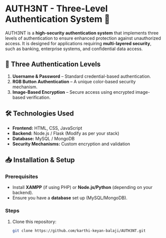 
# AUTH3NT - Three-Level Authentication System 🔐  

AUTH3NT is a **high-security authentication system** that implements three levels of authentication to ensure enhanced protection against unauthorized access. It is designed for applications requiring **multi-layered security**, such as banking, enterprise systems, and confidential data access.  

## 🚀 Three Authentication Levels  
1. **Username & Password** – Standard credential-based authentication.  
2. **RGB Button Authentication** – A unique color-based security mechanism.  
3. **Image-Based Encryption** – Secure access using encrypted image-based verification.  

## 🛠️ Technologies Used  
- **Frontend:** HTML, CSS, JavaScript  
- **Backend:** Node.js / Flask (Modify as per your stack)  
- **Database:** MySQL / MongoDB  
- **Security Mechanisms:** Custom encryption and validation  

## 📥 Installation & Setup  
### Prerequisites  
- Install **XAMPP** (if using PHP) or **Node.js/Python** (depending on your backend).  
- Ensure you have a **database** set up (MySQL/MongoDB).  

### Steps  
1. Clone this repository:  
   ```bash
   git clone https://github.com/karthi-keyan-balaji/AUTH3NT.git
